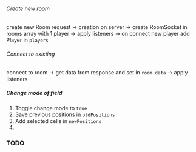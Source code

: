 ###### Create new room

create new Room request ->
creation on server ->
create RoomSocket in rooms array with 1 player ->
apply listeners ->
on connect new player add Player in `players`

###### Connect to existing

connect to room ->
get data from response and set in `room.data` ->
apply listeners

##### Change mode of field

1. Toggle change mode to `true`
2. Save previous positions in `oldPositions`
3. Add selected cells in `newPositions`
4.

### TODO
